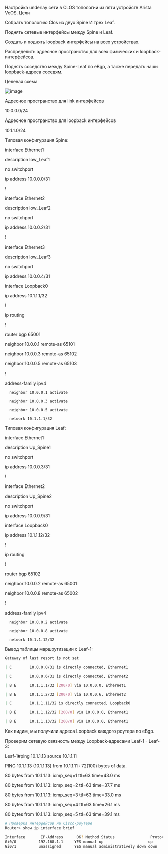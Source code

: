 Настройка underlay сети в CLOS топологии из пяти устройств Arista VeOS.
Цели

Собрать топологию Clos из двух Spine И трех Leaf.

Поднять сетевые интерфейсы между Spine и Leaf.

Создать и поднять loopback интерфейсы на всех устройствах.

Распределить адресное пространство для всех физических и loopback-интерфейсов.

Поднять соседство между Spine-Leaf по eBgp, а также передать наши loopback-адреса соседям.

Целевая схема

![image](https://github.com/user-attachments/assets/d4d73e7d-2927-4c47-95f3-e11b390bcd4a)

Адресное пространство для link интерфейсов

10.0.0.0/24

Адресное пространство для loopback интерфейсов

10.1.1.0/24

Типовая конфигурация Spine:

interface Ethernet1

   description low_Leaf1

   no switchport

   ip address 10.0.0.0/31

!

interface Ethernet2

   description low_Leaf2

   no switchport

   ip address 10.0.0.2/31

!

interface Ethernet3

   description low_Leaf3

   no switchport

   ip address 10.0.0.4/31

interface Loopback0

   ip address 10.1.1.1/32

!

ip routing

!

router bgp 65001

   neighbor 10.0.0.1 remote-as 65101

   neighbor 10.0.0.3 remote-as 65102

   neighbor 10.0.0.5 remote-as 65103
   
!

   address-family ipv4

      neighbor 10.0.0.1 activate

      neighbor 10.0.0.3 activate

      neighbor 10.0.0.5 activate

      network 10.1.1.1/32


Типовая конфигурация Leaf:

interface Ethernet1

   description Up_Spine1

   no switchport

   ip address 10.0.0.3/31

!

interface Ethernet2

   description Up_Spine2

   no switchport

   ip address 10.0.0.9/31

interface Loopback0

   ip address 10.1.1.12/32

!

ip routing

!

router bgp 65102

   neighbor 10.0.0.2 remote-as 65001

   neighbor 10.0.0.8 remote-as 65002

   !

   address-family ipv4

      neighbor 10.0.0.2 activate

      neighbor 10.0.0.8 activate

      network 10.1.1.12/32


Вывод таблицы маршрутизации с Leaf-1:
```bash
Gateway of last resort is not set

| C        10.0.0.0/31 is directly connected, Ethernet1

| C        10.0.0.6/31 is directly connected, Ethernet2

| B E      10.1.1.1/32 [200/0] via 10.0.0.0, Ethernet1

| B E      10.1.1.2/32 [200/0] via 10.0.0.6, Ethernet2

| C        10.1.1.11/32 is directly connected, Loopback0

| B E      10.1.1.12/32 [200/0] via 10.0.0.0, Ethernet1

| B E      10.1.1.13/32 [200/0] via 10.0.0.0, Ethernet1
```
Как видим, мы получили адреса Loopback каждого роутера по eBgp.

Проверим сетевую связность между Loopback-адресами Leaf-1 - Leaf-3:

Leaf-1#ping 10.1.1.13 source 10.1.1.11

PING 10.1.1.13 (10.1.1.13) from 10.1.1.11 : 72(100) bytes of data.

80 bytes from 10.1.1.13: icmp_seq=1 ttl=63 time=43.0 ms

80 bytes from 10.1.1.13: icmp_seq=2 ttl=63 time=37.7 ms

80 bytes from 10.1.1.13: icmp_seq=3 ttl=63 time=33.0 ms

80 bytes from 10.1.1.13: icmp_seq=4 ttl=63 time=26.1 ms

80 bytes from 10.1.1.13: icmp_seq=5 ttl=63 time=39.1 ms

```bash
# Проверка интерфейсов на Cisco-роутере
Router> show ip interface brief

Interface       IP-Address      OK? Method Status                Protocol
Gi0/0          192.168.1.1     YES manual up                    up
Gi0/1          unassigned      YES manual administratively down down
```
